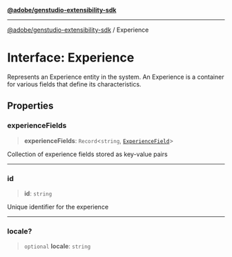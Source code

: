 [**@adobe/genstudio-extensibility-sdk**](../README.md)

***

[@adobe/genstudio-extensibility-sdk](../globals.md) / Experience

# Interface: Experience

Represents an Experience entity in the system.
An Experience is a container for various fields that define its characteristics.

## Properties

### experienceFields

> **experienceFields**: `Record`\<`string`, [`ExperienceField`](ExperienceField.md)\>

Collection of experience fields stored as key-value pairs

***

### id

> **id**: `string`

Unique identifier for the experience

***

### locale?

> `optional` **locale**: `string`
